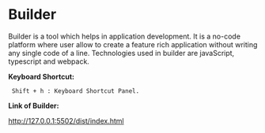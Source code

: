 # Builder

   Builder is a tool which helps in application development. It is a no-code platform where user allow to create a feature rich application without writing any single code of a line. Technologies used in builder are javaScript, typescript and webpack.
   
   
   **Keyboard Shortcut:**
   
     Shift + h : Keyboard Shortcut Panel.
     
   **Link of Builder:**
   
   http://127.0.0.1:5502/dist/index.html
